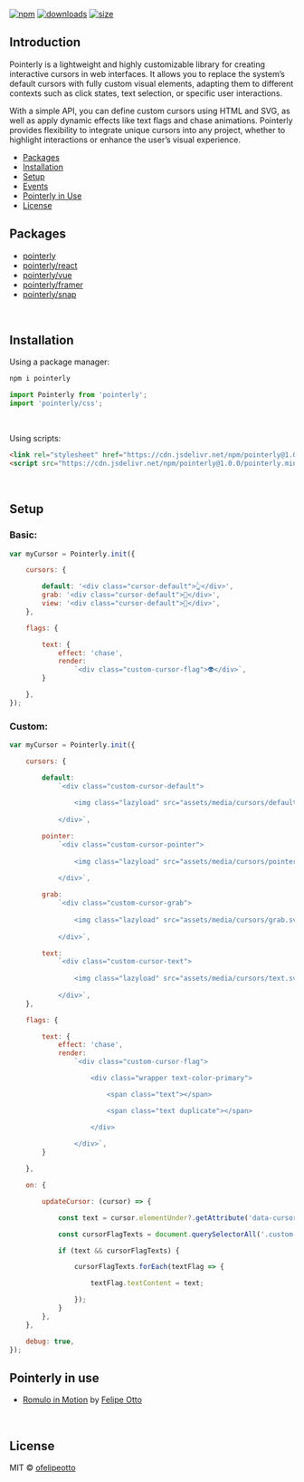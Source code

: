[![npm](https://img.shields.io/npm/v/pointerly?colorA=E30613&colorB=000000
)](https://www.npmjs.com/package/pointerly)
[![downloads](https://img.shields.io/npm/dm/pointerly?colorA=E30613&colorB=000000
)](https://www.npmjs.com/package/pointerly)
[![size](https://img.shields.io/bundlephobia/minzip/pointerly?label=size&colorA=E30613&colorB=000000)](https://bundlephobia.com/package/pointerly)

## Introduction

Pointerly is a lightweight and highly customizable library for creating interactive cursors in web interfaces. It allows you to replace the system’s default cursors with fully custom visual elements, adapting them to different contexts such as click states, text selection, or specific user interactions.

With a simple API, you can define custom cursors using HTML and SVG, as well as apply dynamic effects like text flags and chase animations. Pointerly provides flexibility to integrate unique cursors into any project, whether to highlight interactions or enhance the user’s visual experience.

- [Packages](#packages)
- [Installation](#installation)
- [Setup](#setup)
- [Events](#events)
- [Pointerly in Use](#pointerly-in-use)
- [License](#license)

## Packages

- [pointerly](https://github.com/ofelipeotto/pointerly/blob/main/README.md)
- [pointerly/react](https://github.com/ofelipeotto/pointerly/blob/main/packages/react/README.md)
- [pointerly/vue](https://github.com/ofelipeotto/pointerly/tree/main/packages/vue/README.md)
- [pointerly/framer](https://pointerly.framer.website/)
- [pointerly/snap](https://github.com/ofelipeotto/pointerly/tree/main/packages/snap/README.md)

<br>

## Installation

Using a package manager:

```bash
npm i pointerly
```
```js
import Pointerly from 'pointerly';
import 'pointerly/css';

```

<br/>

Using scripts:

```html
<link rel="stylesheet" href="https://cdn.jsdelivr.net/npm/pointerly@1.0.0/pointerly.min.css">
<script src="https://cdn.jsdelivr.net/npm/pointerly@1.0.0/pointerly.min.js"></script>
```


<br>

## Setup

### Basic:

```js
var myCursor = Pointerly.init({

    cursors: {

        default: '<div class="cursor-default">👆</div>',
        grab: '<div class="cursor-default">🤚</div>',
        view: '<div class="cursor-default">👀</div>',
    },

    flags: {

        text: {
            effect: 'chase',
            render:
                `<div class="custom-cursor-flag">👽</div>`,
        }

    },
});
```

### Custom:

```js
var myCursor = Pointerly.init({

    cursors: {

        default:
            `<div class="custom-cursor-default">
                
                <img class="lazyload" src="assets/media/cursors/default.svg" width="" height="" />
                
            </div>`,

        pointer:
            `<div class="custom-cursor-pointer">
                
                <img class="lazyload" src="assets/media/cursors/pointer.svg" width="" height="" />
                
            </div>`,

        grab:
            `<div class="custom-cursor-grab">
                
                <img class="lazyload" src="assets/media/cursors/grab.svg" width="" height="" />
                
            </div>`,

        text:
            `<div class="custom-cursor-text">
                
                <img class="lazyload" src="assets/media/cursors/text.svg" width="" height="" />
                
            </div>`,
    },

    flags: {

        text: {
            effect: 'chase',
            render:
                `<div class="custom-cursor-flag">

                    <div class="wrapper text-color-primary">

                        <span class="text"></span>

                        <span class="text duplicate"></span>

                    </div>
                        
                </div>`,
        }

    },

    on: {

        updateCursor: (cursor) => {

            const text = cursor.elementUnder?.getAttribute('data-cursor-flag-text');

            const cursorFlagTexts = document.querySelectorAll('.custom-cursor-flag .text');

            if (text && cursorFlagTexts) {

                cursorFlagTexts.forEach(textFlag => {

                    textFlag.textContent = text;

                });
            }
        },
    },

    debug: true,
});
```

## Pointerly in use

- [Romulo in Motion](https://romuloinmotion.felipeotto.com) by [Felipe Otto](https://www.felipeotto.com/)

<br/>

## License

MIT © [ofelipeotto](https://github.com/ofelipeotto)
